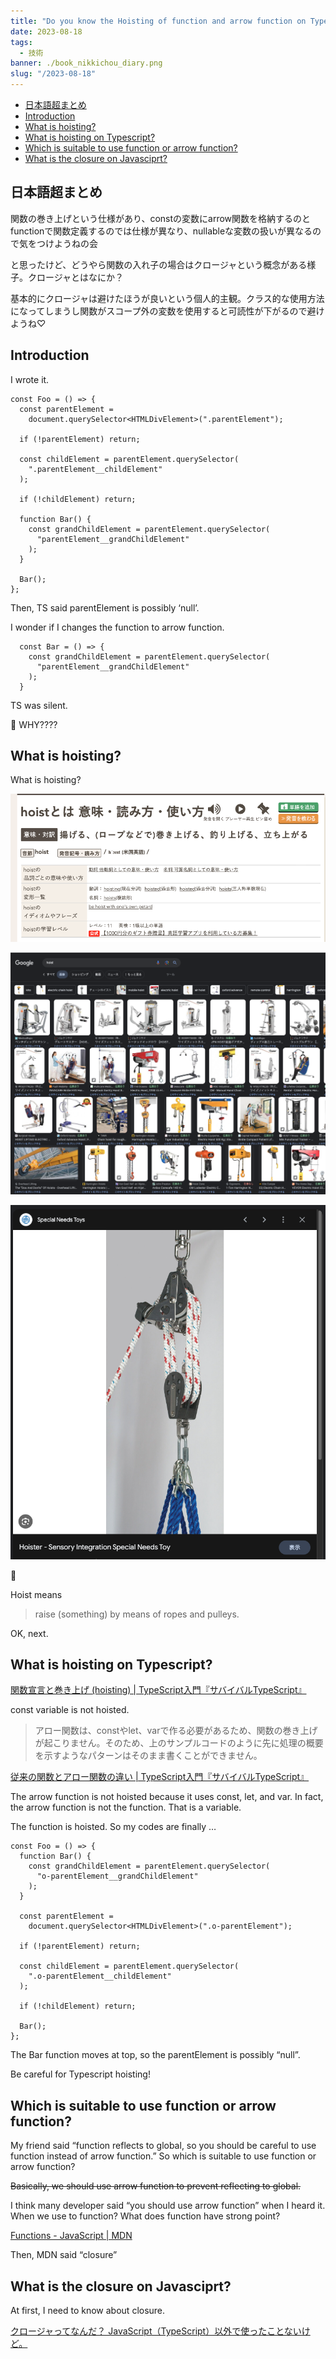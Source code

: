 ```yaml
---
title: "Do you know the Hoisting of function and arrow function on Typescript? → Do you know the closure?"
date: 2023-08-18
tags:
  - 技術
banner: ./book_nikkichou_diary.png
slug: "/2023-08-18"
---
```


- [日本語超まとめ](#日本語超まとめ)
- [Introduction](#introduction)
- [What is hoisting?](#what-is-hoisting)
- [What is hoisting on Typescript?](#what-is-hoisting-on-typescript)
- [Which is suitable to use function or arrow function?](#which-is-suitable-to-use-function-or-arrow-function)
- [What is the closure on Javasciprt?](#what-is-the-closure-on-javasciprt)

## 日本語超まとめ

関数の巻き上げという仕様があり、constの変数にarrow関数を格納するのとfunctionで関数定義するのでは仕様が異なり、nullableな変数の扱いが異なるので気をつけようねの会

と思ったけど、どうやら関数の入れ子の場合はクロージャという概念がある様子。クロージャとはなにか？

基本的にクロージャは避けたほうが良いという個人的主観。クラス的な使用方法になってしまうし関数がスコープ外の変数を使用すると可読性が下がるので避けようね♡

## Introduction

I wrote it.

```tsx
const Foo = () => {
  const parentElement =
    document.querySelector<HTMLDivElement>(".parentElement");

  if (!parentElement) return;

  const childElement = parentElement.querySelector(
    ".parentElement__childElement"
  );

  if (!childElement) return;

  function Bar() {
    const grandChildElement = parentElement.querySelector(
      "parentElement__grandChildElement"
    );
  }

  Bar();
};
```

Then, TS said parentElement is possibly ‘null’.

I wonder if I changes the function to arrow function.

```tsx
  const Bar = () => {
    const grandChildElement = parentElement.querySelector(
      "parentElement__grandChildElement"
    );
  }
```

TS was silent. 

🤔 WHY????

## What is hoisting?

What is hoisting?

![Untitled](./images/what-is-hoisting-01.png)

![Untitled](./images/what-is-hoisting-02.png)

![Untitled](./images/what-is-hoisting-03.png)

🤔

Hoist means

> raise (something) by means of ropes and pulleys.
> 

OK, next.

## What is hoisting on Typescript?

[関数宣言と巻き上げ (hoisting) | TypeScript入門『サバイバルTypeScript』](https://typescriptbook.jp/reference/functions/function-declaration-and-hoisting)

const variable is not hoisted.

> アロー関数は、constやlet、varで作る必要があるため、関数の巻き上げが起こりません。そのため、上のサンプルコードのように先に処理の概要を示すようなパターンはそのまま書くことができません。
> 

[従来の関数とアロー関数の違い | TypeScript入門『サバイバルTypeScript』](https://typescriptbook.jp/reference/functions/function-expression-vs-arrow-functions#巻き上げと関数定義と呼び出しの順序:~:text=アロー関数は、constやlet、varで作る必要があるため、関数の巻き上げが起こりません。そのため、上のサンプルコードのように先に処理の概要を示すようなパターンはそのまま書くことができません。)

The arrow function is not hoisted because it uses const, let, and var. In fact, the arrow function is not the function. That is a variable.

The function is hoisted. So my codes are finally …

```tsx
const Foo = () => {
  function Bar() {
    const grandChildElement = parentElement.querySelector(
      "o-parentElement__grandChildElement"
    );
  }

  const parentElement =
    document.querySelector<HTMLDivElement>(".o-parentElement");

  if (!parentElement) return;

  const childElement = parentElement.querySelector(
    ".o-parentElement__childElement"
  );

  if (!childElement) return;

  Bar();
};
```

The Bar function moves at top, so the parentElement is possibly “null”.

Be careful for Typescript hoisting!

## Which is suitable to use function or arrow function?

My friend said “function reflects to global, so you should be careful to use function instead of arrow function.” So which is suitable to use function or arrow function?

~~Basically, we should use arrow function to prevent reflecting to global.~~ 

I think many developer said “you should use arrow function” when I heard it. When we use to function? What does function have strong point?

[Functions - JavaScript | MDN](https://developer.mozilla.org/en-US/docs/Web/JavaScript/Guide/Functions#nested_functions_and_closures)

Then, MDN said “closure” 

## What is the closure on Javasciprt?

At first, I need to know about closure.

[クロージャってなんだ？ JavaScript（TypeScript）以外で使ったことないけど。](https://tadtadya.com/what-is-closure/)